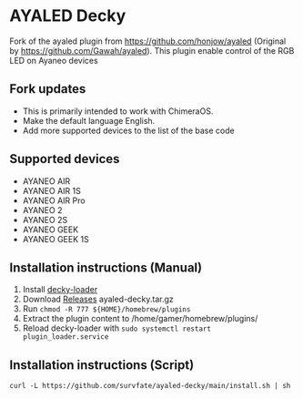 # AYALED Decky
Fork of the ayaled plugin from https://github.com/honjow/ayaled (Original by https://github.com/Gawah/ayaled). This plugin enable control of the RGB LED on Ayaneo devices

## Fork updates
- This is primarily intended to work with ChimeraOS.
- Make the default language English.
- Add more supported devices to the list of the base code

## Supported devices
- AYANEO AIR
- AYANEO AIR 1S
- AYANEO AIR Pro
- AYANEO 2
- AYANEO 2S
- AYANEO GEEK
- AYANEO GEEK 1S

## Installation instructions (Manual)

1. Install [decky-loader](https://github.com/SteamDeckHomebrew/decky-loader)
2. Download [Releases](https://github.com/survfate/ayaled-decky/releases) ayaled-decky.tar.gz
3. Run `chmod -R 777 ${HOME}/homebrew/plugins`
4. Extract the plugin content to /home/gamer/homebrew/plugins/
5. Reload decky-loader with `sudo systemctl restart plugin_loader.service`

## Installation instructions (Script)
```
curl -L https://github.com/survfate/ayaled-decky/main/install.sh | sh
```